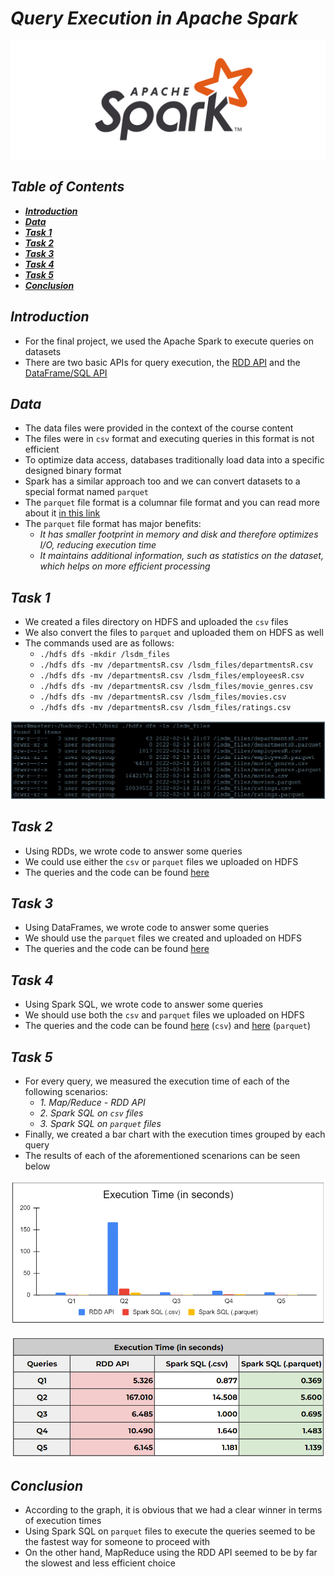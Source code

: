 # *Query Execution in Apache Spark*

![apache_spark](./Images/Logo.jpeg)

## *Table of Contents*
- [***Introduction***](#introduction)
- [***Data***](#data)
- [***Task 1***](#task-1)
- [***Task 2***](#task-2)
- [***Task 3***](#task-3)
- [***Task 4***](#task-4)
- [***Task 5***](#task-5)
- [***Conclusion***](#conclusion)

## *Introduction*

- For the final project, we used the Apache Spark to execute queries on datasets
- There are two basic APIs for query execution, the [RDD API](https://spark.apache.org/docs/2.4.4/rdd-programming-guide.html) and the [DataFrame/SQL API](https://spark.apache.org/docs/2.4.4/sql-programming-guide.html)

## *Data*

- The data files were provided in the context of the course content
- The files were in `csv` format and executing queries in this format is not efficient
- To optimize data access, databases traditionally load data into a specific designed binary format
- Spark has a similar approach too and we can convert datasets to a special format named `parquet`
- The `parquet` file format is a columnar file format and you can read more about it [in this link](https://parquet.apache.org/)
- The `parquet` file format has major benefits:
  - *It has smaller footprint in memory and disk and therefore optimizes I/O, reducing execution time*
  - *It maintains additional information, such as statistics on the dataset, which helps on more efficient processing*

## *Task 1*

- We created a files directory on HDFS and uploaded the `csv` files
- We also convert the files to `parquet` and uploaded them on HDFS as well
- The commands used are as follows:
  - `./hdfs dfs -mkdir /lsdm_files`
  - `./hdfs dfs -mv /departmentsR.csv /lsdm_files/departmentsR.csv`
  - `./hdfs dfs -mv /departmentsR.csv /lsdm_files/employeesR.csv`
  - `./hdfs dfs -mv /departmentsR.csv /lsdm_files/movie_genres.csv`
  - `./hdfs dfs -mv /departmentsR.csv /lsdm_files/movies.csv`
  - `./hdfs dfs -mv /departmentsR.csv /lsdm_files/ratings.csv`

![task 1](./Images/Commands.png)

## *Task 2*

- Using RDDs, we wrote code to answer some queries
- We could use either the `csv` or `parquet` files we uploaded on HDFS
- The queries and the code can be found [here](https://github.com/sapaladas/msc_data_science/blob/main/q2-large_scale_data_management/using_apache_spark_to_execute_queries/queries/rdd_queries.py)

## *Task 3*

- Using DataFrames, we wrote code to answer some queries
- We should use the `parquet` files we created and uploaded on HDFS
- The queries and the code can be found [here](https://github.com/sapaladas/msc_data_science/blob/main/q2-large_scale_data_management/using_apache_spark_to_execute_queries/queries/dataframe_queries.py)

## *Task 4*

- Using Spark SQL, we wrote code to answer some queries
- We should use both the `csv` and `parquet` files we uploaded on HDFS
- The queries and the code can be found [here](https://github.com/sapaladas/msc_data_science/blob/main/q2-large_scale_data_management/using_apache_spark_to_execute_queries/queries/sql_queries_csv.py) (`csv`) and [here](https://github.com/sapaladas/msc_data_science/blob/main/q2-large_scale_data_management/using_apache_spark_to_execute_queries/queries/sql_queries_parquet.py) (`parquet`)

## *Task 5*

- For every query, we measured the execution time of each of the following scenarios:
  - *1. Map/Reduce - RDD API*
  - *2. Spark SQL on `csv` files*
  - *3. Spark SQL on `parquet` files*
- Finally, we created a bar chart with the execution times grouped by each query
- The results of each of the aforementioned scenarions can be seen below

![task 5 graph](./Images/ExecutionTimesPlot.png)

![task 5 table](./Images/ExecutionTimesTable.png)

## *Conclusion*

- According to the graph, it is obvious that we had a clear winner in terms of execution times
- Using Spark SQL on `parquet` files to execute the queries seemed to be the fastest way for someone to proceed with
- On the other hand, MapReduce using the RDD API seemed to be by far the slowest and less efficient choice
